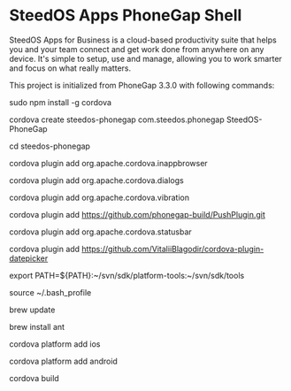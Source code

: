 SteedOS Apps PhoneGap Shell
===========

SteedOS Apps for Business is a cloud-based productivity suite that helps you and your team connect and get work done from anywhere on any device.   It's simple to setup, use and manage, allowing you to work smarter and focus on what really matters.

This project is initialized from PhoneGap 3.3.0 with following commands:

sudo npm install -g cordova

cordova create steedos-phonegap com.steedos.phonegap SteedOS-PhoneGap

cd steedos-phonegap

cordova plugin add org.apache.cordova.inappbrowser

cordova plugin add org.apache.cordova.dialogs

cordova plugin add org.apache.cordova.vibration

cordova plugin add https://github.com/phonegap-build/PushPlugin.git

cordova plugin add org.apache.cordova.statusbar

cordova plugin add https://github.com/VitaliiBlagodir/cordova-plugin-datepicker

export PATH=${PATH}:~/svn/sdk/platform-tools:~/svn/sdk/tools

source ~/.bash_profile

brew update

brew install ant

cordova platform add ios

cordova platform add android

cordova build